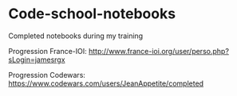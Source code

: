 # Code-school-notebooks
Completed notebooks during my training

Progression France-IOI:
http://www.france-ioi.org/user/perso.php?sLogin=jamesrgx

Progression Codewars:
https://www.codewars.com/users/JeanAppetite/completed
